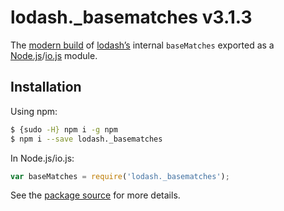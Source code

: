# lodash._basematches v3.1.3

The [modern build](https://github.com/lodash/lodash/wiki/Build-Differences) of [lodash’s](https://lodash.com/) internal `baseMatches` exported as a [Node.js](http://nodejs.org/)/[io.js](https://iojs.org/) module.

## Installation

Using npm:

```bash
$ {sudo -H} npm i -g npm
$ npm i --save lodash._basematches
```

In Node.js/io.js:

```js
var baseMatches = require('lodash._basematches');
```

See the [package source](https://github.com/lodash/lodash/blob/3.1.3-npm-packages/lodash._basematches) for more details.
